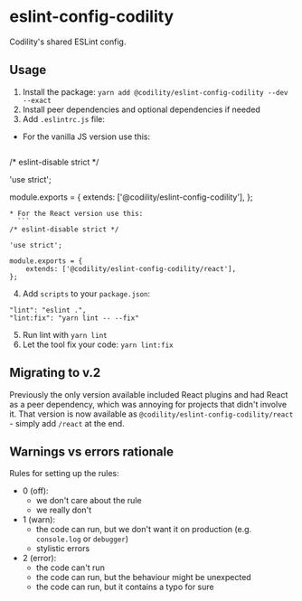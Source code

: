 # eslint-config-codility

Codility's shared ESLint config.

## Usage

1. Install the package: `yarn add @codility/eslint-config-codility --dev --exact`
2. Install peer dependencies and optional dependencies if needed
3. Add `.eslintrc.js` file:
  * For the vanilla JS version use this:
    ```
  /* eslint-disable strict */

  'use strict';

  module.exports = {
      extends: ['@codility/eslint-config-codility'],
  };
  ```
  * For the React version use this:
    ```
  /* eslint-disable strict */

  'use strict';

  module.exports = {
      extends: ['@codility/eslint-config-codility/react'],
  };
  ```
4. Add `scripts` to your `package.json`:
```
"lint": "eslint .",
"lint:fix": "yarn lint -- --fix"
```
5. Run lint with `yarn lint`
6. Let the tool fix your code: `yarn lint:fix`

## Migrating to v.2

Previously the only version available included React plugins and had React as a peer dependency, which was annoying for projects that didn't involve it. That version is now available as `@codility/eslint-config-codility/react` - simply add `/react` at the end.

## Warnings vs errors rationale

Rules for setting up the rules:

- 0 (off):
  - we don't care about the rule
  - we really don't
- 1 (warn):
  - the code can run, but we don't want it on production (e.g. `console.log` or `debugger`)
  - stylistic errors
- 2 (error):
  - the code can't run
  - the code can run, but the behaviour might be unexpected
  - the code can run, but it contains a typo for sure
